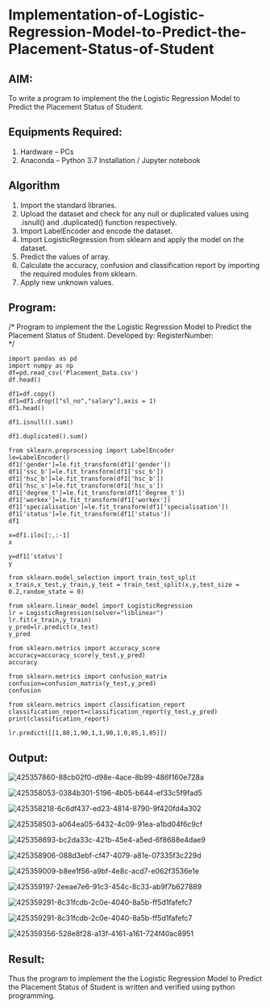 # Implementation-of-Logistic-Regression-Model-to-Predict-the-Placement-Status-of-Student

## AIM:
To write a program to implement the the Logistic Regression Model to Predict the Placement Status of Student.

## Equipments Required:
1. Hardware – PCs
2. Anaconda – Python 3.7 Installation / Jupyter notebook

## Algorithm
1. Import the standard libraries.
2. Upload the dataset and check for any null or duplicated values using .isnull() and .duplicated() function respectively.
3. Import LabelEncoder and encode the dataset.
4. Import LogisticRegression from sklearn and apply the model on the dataset.
5. Predict the values of array.
6. Calculate the accuracy, confusion and classification report by importing the required modules from sklearn.
7. Apply new unknown values. 

## Program:
/*
Program to implement the the Logistic Regression Model to Predict the Placement Status of Student.
Developed by: 
RegisterNumber:  
*/
```
import pandas as pd
import numpy as np
df=pd.read_csv('Placement_Data.csv')
df.head()

df1=df.copy()
df1=df1.drop(["sl_no","salary"],axis = 1)
df1.head()

df1.isnull().sum()

df1.duplicated().sum()

from sklearn.preprocessing import LabelEncoder
le=LabelEncoder()
df1['gender']=le.fit_transform(df1['gender'])
df1['ssc_b']=le.fit_transform(df1['ssc_b'])
df1['hsc_b']=le.fit_transform(df1['hsc_b'])
df1['hsc_s']=le.fit_transform(df1['hsc_s'])
df1['degree_t']=le.fit_transform(df1['degree_t'])
df1['workex']=le.fit_transform(df1['workex'])
df1['specialisation']=le.fit_transform(df1['specialisation'])
df1['status']=le.fit_transform(df1['status'])
df1

x=df1.iloc[:,:-1]
x

y=df1['status']
y

from sklearn.model_selection import train_test_split
x_train,x_test,y_train,y_test = train_test_split(x,y,test_size = 0.2,random_state = 0)

from sklearn.linear_model import LogisticRegression
lr = LogisticRegression(solver="liblinear")
lr.fit(x_train,y_train)
y_pred=lr.predict(x_test)
y_pred

from sklearn.metrics import accuracy_score
accuracy=accuracy_score(y_test,y_pred)
accuracy

from sklearn.metrics import confusion_matrix
confusion=confusion_matrix(y_test,y_pred)
confusion

from sklearn.metrics import classification_report
classification_report=classification_report(y_test,y_pred)
print(classification_report)

lr.predict([[1,80,1,90,1,1,90,1,0,85,1,85]])
```

## Output:

![425357860-88cb02f0-d98e-4ace-8b99-486f160e728a](https://github.com/user-attachments/assets/bd9ae24a-ecbc-4f28-b3a7-f611a1bdade1)

![425358053-0384b301-5196-4b05-b644-ef33c5f9fad5](https://github.com/user-attachments/assets/4eba950e-bc3d-492c-8c0f-7dbc7a397e1a)

![425358218-6c6df437-ed23-4814-8790-9f420fd4a302](https://github.com/user-attachments/assets/706f3258-e03d-4bb8-a89d-1b031bb3cf92)

![425358503-a064ea05-6432-4c09-91ea-a1bd04f6c9cf](https://github.com/user-attachments/assets/453ee8bc-9259-46ba-85e1-277e64e5b1cd)

![425358693-bc2da33c-421b-45e4-a5ed-6f8688e4dae9](https://github.com/user-attachments/assets/c01b9701-be5a-4673-92dc-26ad42ecd17c)

![425358906-088d3ebf-cf47-4079-a81e-07335f3c229d](https://github.com/user-attachments/assets/dbd4a2ea-e24b-4936-b21e-4d21853ae551)

![425359009-b8ee1f56-a9bf-4e8c-acd7-e062f3536e1e](https://github.com/user-attachments/assets/5d8824e7-8e02-48cb-bd6c-83bb4c5b5d7b)

![425359197-2eeae7e6-91c3-454c-8c33-ab9f7b627889](https://github.com/user-attachments/assets/114c1a92-4379-47b4-b0db-b3b6bb458496)

![425359291-8c31fcdb-2c0e-4040-8a5b-ff5d1fafefc7](https://github.com/user-attachments/assets/c2e5aaea-9ebc-43bb-90f0-4aff4b445e0c)

![425359291-8c31fcdb-2c0e-4040-8a5b-ff5d1fafefc7](https://github.com/user-attachments/assets/bbb79462-dd2d-47f4-b985-e570a4e62011)

![425359356-528e8f28-a13f-4161-a161-724f40ac8951](https://github.com/user-attachments/assets/1d01c34d-567d-4bd5-a44c-c5f8948077d7)

## Result:
Thus the program to implement the the Logistic Regression Model to Predict the Placement Status of Student is written and verified using python programming.
